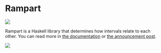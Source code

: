 # Rampart

[![][build badge]][build status]

Rampart is a Haskell library that determines how intervals relate to each
other. You can read more in [the documentation][] or [the announcement post][].

![][interval relations]

[the documentation]: https://hackage.haskell.org/package/rampart/docs/Rampart.html
[the announcement post]: https://taylor.fausak.me/2020/03/13/relate-intervals-with-rampart/
[build badge]: https://travis-ci.org/tfausak/rampart.svg?branch=rampart
[build status]: https://travis-ci.org/tfausak/rampart
[interval relations]: ./interval-relations.svg

